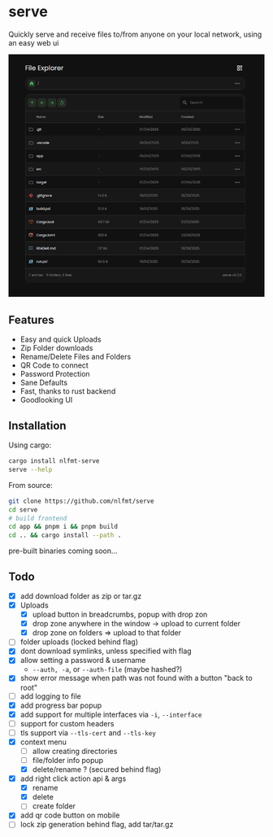 # serve

Quickly serve and receive files to/from anyone on your local network, using an easy web ui

![serve ui example](media/serve-ui-example.png)

## Features
- Easy and quick Uploads
- Zip Folder downloads
- Rename/Delete Files and Folders
- QR Code to connect
- Password Protection
- Sane Defaults
- Fast, thanks to rust backend
- Goodlooking UI

## Installation

Using cargo:
```sh
cargo install nlfmt-serve
serve --help
```

From source:
```sh
git clone https://github.com/nlfmt/serve
cd serve
# build frontend
cd app && pnpm i && pnpm build
cd .. && cargo install --path .
```

pre-built binaries coming soon...

## Todo

- [X] add download folder as zip or tar.gz
- [X] Uploads
  - [X] upload button in breadcrumbs, popup with drop zon
  - [X] drop zone anywhere in the window -> upload to current folder
  - [X] drop zone on folders => upload to that folder
- [ ] folder uploads (locked behind flag)
- [X] dont download symlinks, unless specified with flag
- [X] allow setting a password & username
  - `--auth, -a`, or `--auth-file` (maybe hashed?)
- [X] show error message when path was not found with a button "back to root"
- [ ] add logging to file
- [X] add progress bar popup
- [X] add support for multiple interfaces via `-i`, `--interface`
- [ ] support for custom headers
- [ ] tls support via `--tls-cert` and `--tls-key`
- [X] context menu
  - [ ] allow creating directories
  - [ ] file/folder info popup
  - [X] delete/rename ? (secured behind flag)
- [X] add right click action api & args
  - [X] rename
  - [X] delete
  - [ ] create folder
- [X] add qr code button on mobile
- [ ] lock zip generation behind flag, add tar/tar.gz